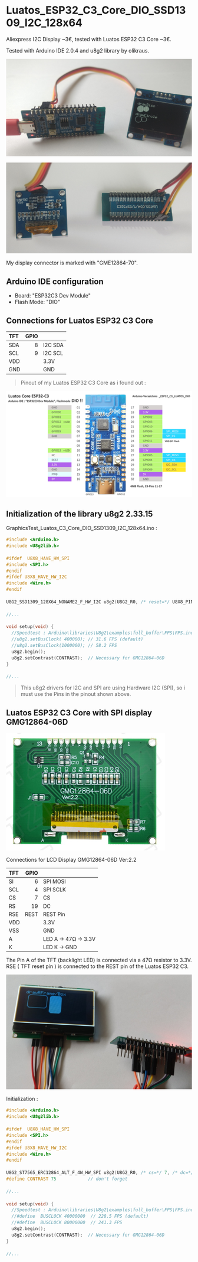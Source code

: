 # Luatos_ESP32_C3_Core_DIO_SSD1309_I2C_128x64

Aliexpress I2C Display ~3€, tested with Luatos ESP32 C3 Core ~3€.

Tested with Arduino IDE 2.0.4 and u8g2 library by olikraus.

![SSD1309 and ESP32 C3](pictures/I2C_TFT_drawCircle.png)

![SSD1309 ans ESP32 C3 Back](pictures/I2C_TFT_Back.png)

My display connector is marked with "GME12864-70".

## Arduino IDE configuration
- Board: "ESP32C3 Dev Module" 
- Flash Mode: "DIO"

## Connections for Luatos ESP32 C3 Core

| TFT  | GPIO |         | 
| :--- | ---: | :------ |
| SDA  | 8    | I2C SDA |
| SCL  | 9    | I2C SCL |
| VDD  |      | 3.3V    |
| GND  |      | GND     |

> Pinout of my Luatos ESP32 C3 Core as i found out : 

![Luatos_C3_Core](pictures/Luatos_ESP32_C3_Core.png)

## Initialization of the library u8g2 2.33.15
GraphicsTest_Luatos_C3_Core_DIO_SSD1309_I2C_128x64.ino :
```c++
#include <Arduino.h>
#include <U8g2lib.h>

#ifdef  U8X8_HAVE_HW_SPI
#include <SPI.h>
#endif
#ifdef U8X8_HAVE_HW_I2C
#include <Wire.h>
#endif

U8G2_SSD1309_128X64_NONAME2_F_HW_I2C u8g2(U8G2_R0, /* reset=*/ U8X8_PIN_NONE); 

//...

void setup(void) {
  //Speedtest : Arduino\libraries\U8g2\examples\full_buffer\FPS\FPS.ino
  //u8g2.setBusClock( 400000); // 31.6 FPS (default)
  //u8g2.setBusClock(1000000); // 58.2 FPS
  u8g2.begin();
  u8g2.setContrast(CONTRAST);  // Necessary for GMG12864-06D 
}

//...
```
> This u8g2 drivers for I2C and SPI are using Hardware I2C (SPI), so i must use the Pins in the pinout shown above. 

## Luatos ESP32 C3 Core with **SPI** display GMG12864-06D

![GMG12864](pictures/GMG12864.jpg)

Connections for LCD Display GMG12864-06D Ver:2.2

| TFT  | GPIO |                 |
| :--- | ---: | :-------------- |
| SI   |    6 | SPI MOSI        |
| SCL  |    4 | SPI SCLK        |
| CS   |    7 | CS              |
| RS   |   19 | DC              |
| RSE  | REST | REST Pin        |
| VDD  |      | 3.3V            |
| VSS  |      | GND             |
| A    |      | LED A -> 47Ω -> 3.3V |
| K    |      | LED K -> GND         |

The Pin A of the TFT (backlight LED) is connected via a 47Ω resistor to 3.3V. RSE ( TFT reset pin ) is connected to the REST pin of the Luatos ESP32 C3.

![GMG12864](pictures/GMG12864_Draw.jpg)


Initialization :
```c++
#include <Arduino.h>
#include <U8g2lib.h>

#ifdef  U8X8_HAVE_HW_SPI
#include <SPI.h>
#endif
#ifdef U8X8_HAVE_HW_I2C
#include <Wire.h>
#endif

U8G2_ST7565_ERC12864_ALT_F_4W_HW_SPI u8g2(U8G2_R0, /* cs=*/ 7, /* dc=*/ 19, /* reset= */ U8X8_PIN_NONE);  
#define CONTRAST 75            // don't forget

//...

void setup(void) {
  //Speedtest : Arduino\libraries\U8g2\examples\full_buffer\FPS\FPS.ino
  //#define  BUSCLOCK 40000000  // 228.5 FPS (default)
  //#define  BUSCLOCK 80000000  // 241.3 FPS
  u8g2.begin();
  u8g2.setContrast(CONTRAST);  // Necessary for GMG12864-06D 
}

//...

```

<!-- unvisible -->
